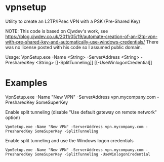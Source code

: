 # vpnsetup
Utility to create an L2TP/IPsec VPN with a PSK (Pre-Shared Key)

NOTE: This code is based on Cjwdev's work, see
https://blog.cjwdev.co.uk/2011/05/19/automate-creation-of-an-l2tp-vpn-with-pre-shared-key-and-automatically-use-windows-credentials/
There was no license posted with his code so I assumed public domain.

Usage: VpnSetup.exe -Name \<String\> -ServerAddress \<String\> -PresharedKey \<String\> [[-SplitTunneling]] [[-UseWinlogonCredential]]

# Examples

VpnSetup.exe -Name "New VPN" -ServerAddress vpn.mycompany.com -PresharedKey SomeSuperKey

Enable split tunneling (disable "Use default gateway on remote network" option)

    VpnSetup.exe -Name "New VPN" -ServerAddress vpn.mycompany.com -PresharedKey SomeSuperKey -SplitTunneling

Enable split tunneling and use the Windows logon credentials

    VpnSetup.exe -Name "New VPN" -ServerAddress vpn.mycompany.com -PresharedKey SomeSuperKey -SplitTunneling -UseWinlogonCredential
